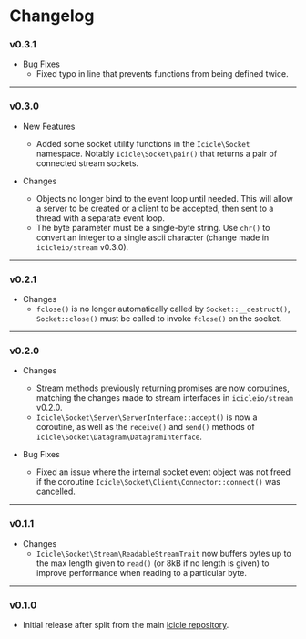 # Changelog

### v0.3.1

- Bug Fixes
    - Fixed typo in line that prevents functions from being defined twice.

---

### v0.3.0

- New Features
    - Added some socket utility functions in the `Icicle\Socket` namespace. Notably `Icicle\Socket\pair()` that returns a pair of connected stream sockets.
    
- Changes
    - Objects no longer bind to the event loop until needed. This will allow a server to be created or a client to be accepted, then sent to a thread with a separate event loop.
    - The byte parameter must be a single-byte string. Use `chr()` to convert an integer to a single ascii character (change made in `icicleio/stream` v0.3.0).

---

### v0.2.1

- Changes
    - `fclose()` is no longer automatically called by `Socket::__destruct()`, `Socket::close()` must be called to invoke `fclose()` on the socket.

---

### v0.2.0

- Changes
    - Stream methods previously returning promises are now coroutines, matching the changes made to stream interfaces in `icicleio/stream` v0.2.0.
    - `Icicle\Socket\Server\ServerInterface::accept()` is now a coroutine, as well as the `receive()` and `send()` methods of `Icicle\Socket\Datagram\DatagramInterface`.

- Bug Fixes
    - Fixed an issue where the internal socket event object was not freed if the coroutine `Icicle\Socket\Client\Connector::connect()` was cancelled.

---

### v0.1.1

- Changes
    - `Icicle\Socket\Stream\ReadableStreamTrait` now buffers bytes up to the max length given to `read()` (or 8kB if no length is given) to improve performance when reading to a particular byte.

---

### v0.1.0

- Initial release after split from the main [Icicle repository](https://github.com/icicleio/icicle).

